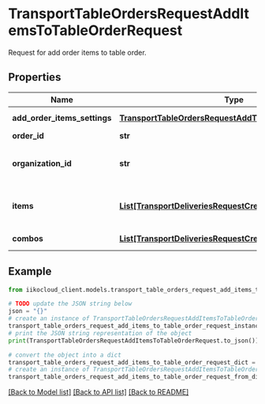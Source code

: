# TransportTableOrdersRequestAddItemsToTableOrderRequest

Request for add order items to table order.

## Properties

Name | Type | Description | Notes
------------ | ------------- | ------------- | -------------
**add_order_items_settings** | [**TransportTableOrdersRequestAddTableOrderItemsSettings**](TransportTableOrdersRequestAddTableOrderItemsSettings.md) | Add order items parameters. | [optional] 
**order_id** | **str** | Order ID. | 
**organization_id** | **str** | Organization ID.                Can be obtained by &#x60;/organizations&#x60; operation. | 
**items** | [**List[TransportDeliveriesRequestCreateOrderOrderItem]**](TransportDeliveriesRequestCreateOrderOrderItem.md) | Order items (may include ProductOrderItem or CompoundOrderItem). | 
**combos** | [**List[TransportDeliveriesRequestCreateOrderCombo]**](TransportDeliveriesRequestCreateOrderCombo.md) | Combos.   &gt; Allowed from version &#x60;7.6.1&#x60;. | [optional] 

## Example

```python
from iikocloud_client.models.transport_table_orders_request_add_items_to_table_order_request import TransportTableOrdersRequestAddItemsToTableOrderRequest

# TODO update the JSON string below
json = "{}"
# create an instance of TransportTableOrdersRequestAddItemsToTableOrderRequest from a JSON string
transport_table_orders_request_add_items_to_table_order_request_instance = TransportTableOrdersRequestAddItemsToTableOrderRequest.from_json(json)
# print the JSON string representation of the object
print(TransportTableOrdersRequestAddItemsToTableOrderRequest.to_json())

# convert the object into a dict
transport_table_orders_request_add_items_to_table_order_request_dict = transport_table_orders_request_add_items_to_table_order_request_instance.to_dict()
# create an instance of TransportTableOrdersRequestAddItemsToTableOrderRequest from a dict
transport_table_orders_request_add_items_to_table_order_request_from_dict = TransportTableOrdersRequestAddItemsToTableOrderRequest.from_dict(transport_table_orders_request_add_items_to_table_order_request_dict)
```
[[Back to Model list]](../README.md#documentation-for-models) [[Back to API list]](../README.md#documentation-for-api-endpoints) [[Back to README]](../README.md)


